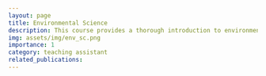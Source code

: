 ```yaml
---
layout: page
title: Environmental Science
description: This course provides a thorough introduction to environmental science, the interdisciplinary study of how the earth works, how people interact with the earth, and how society can address environmental problems.    
img: assets/img/env_sc.png
importance: 1
category: teaching assistant
related_publications:
---
```

